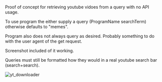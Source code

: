 Proof of concept for retrieving youtube vidoes from a query with no API usage. 

To use program the either supply a query (ProgramName searchTerm) otherwise defaults to "memes".

Program also does not always query as desired. Probably something to do with the user agent of the get request.

Screenshot included of it working.

Queries must still be formatted how they would in a real youtube search bar (search+search).

![yt_downloader](https://github.com/user-attachments/assets/222afd0b-f5b8-4dcb-83a9-9cce3295e1f3)
